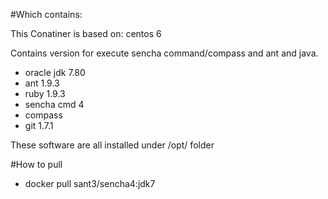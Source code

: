 #Which contains:

This Conatiner is based on: centos 6

Contains version for execute sencha command/compass and ant and java.
* oracle jdk 7.80
* ant 1.9.3
* ruby 1.9.3
* sencha cmd 4
* compass
* git 1.7.1

These software are all installed under /opt/ folder


#How to pull

* docker pull sant3/sencha4:jdk7
